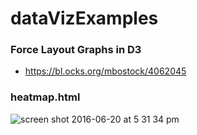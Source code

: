 # dataVizExamples

### Force Layout Graphs in D3
- https://bl.ocks.org/mbostock/4062045


### heatmap.html
![screen shot 2016-06-20 at 5 31 34 pm](https://cloud.githubusercontent.com/assets/5505099/16212394/e343fb16-370c-11e6-9767-8b8d7b9b3d6e.png)
